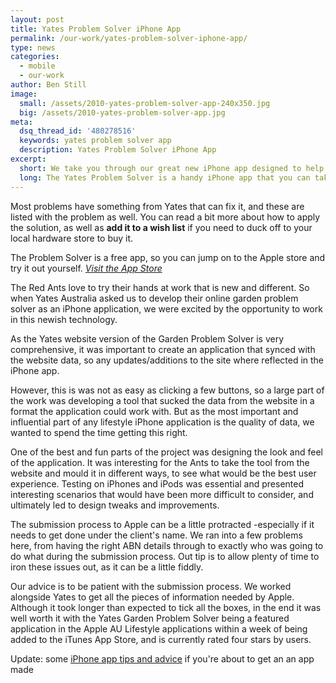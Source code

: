 ```yaml
---
layout: post
title: Yates Problem Solver iPhone App
permalink: /our-work/yates-problem-solver-iphone-app/
type: news
categories:
  - mobile
  - our-work
author: Ben Still
image:
  small: /assets/2010-yates-problem-solver-app-240x350.jpg
  big: /assets/2010-yates-problem-solver-app.jpg
meta:
  dsq_thread_id: '480278516'
  keywords: yates problem solver app
  description: Yates Problem Solver iPhone App
excerpt:
  short: We take you through our great new iPhone app designed to help solve those common garden problems.
  long: The Yates Problem Solver is a handy iPhone app that you can take with you into the garden. You can browse through some common (and some unusual) **problems, pests and diseases** that you find in an Australian garden. You can search via plant type, or category (pest, disease or weed). Once you've seen your problem, you can click through to get detailed information.
---
```


Most problems have something from Yates that can fix it, and these are listed with the problem as well. You can read a bit more about how to apply the solution, as well as **add it to a wish list** if you need to duck off to your local hardware store to buy it.

The Problem Solver is a free app, so you can jump on to the Apple store and try it out yourself. *[Visit the App Store](http://itunes.apple.com/au/app/yates-garden-problem-solver/id388924198?mt=8)*

The Red Ants love to try their hands at work that is new and different. So when Yates Australia asked us to develop their online garden problem solver as an iPhone application, we were excited by the opportunity to work in this newish technology.

As the Yates website version of the Garden Problem Solver is very comprehensive, it was important to create an application that synced with the website data, so any updates/additions to the site where reflected in the iPhone app.

However, this is was not as easy as clicking a few buttons, so a large part of the work was developing a tool that sucked the data from the website in a format the application could work with. But as the most important and influential part of any lifestyle iPhone application is the quality of data, we wanted to spend the time getting this right.

One of the best and fun parts of the project was designing the look and feel of the application. It was interesting for the Ants to take the tool from the website and mould it in different ways, to see what would be the best user experience. Testing on iPhones and iPods was essential and presented interesting scenarios that would have been more difficult to consider, and ultimately led to design tweaks and improvements.

The submission process to Apple can be a little protracted -especially if it needs to get done under the client's name. We ran into a few problems here, from having the right ABN details through to exactly who was going to do what during the submission process. Out tip is to allow plenty of time to iron these issues out, as it can be a little fiddly.

Our advice is to be patient with the submission process. We worked alongside Yates to get all the pieces of information needed by Apple. Although it took longer than expected to tick all the boxes, in the end it was well worth it with the Yates Garden Problem Solver being a featured application in the Apple AU Lifestyle applications within a week of being added to the iTunes App Store, and is currently rated four stars by users.

Update: some [iPhone app tips and advice](/mobile/id-like-an-iphone-app-ten-things-to-look-out-for/) if you're about to get an an app made
